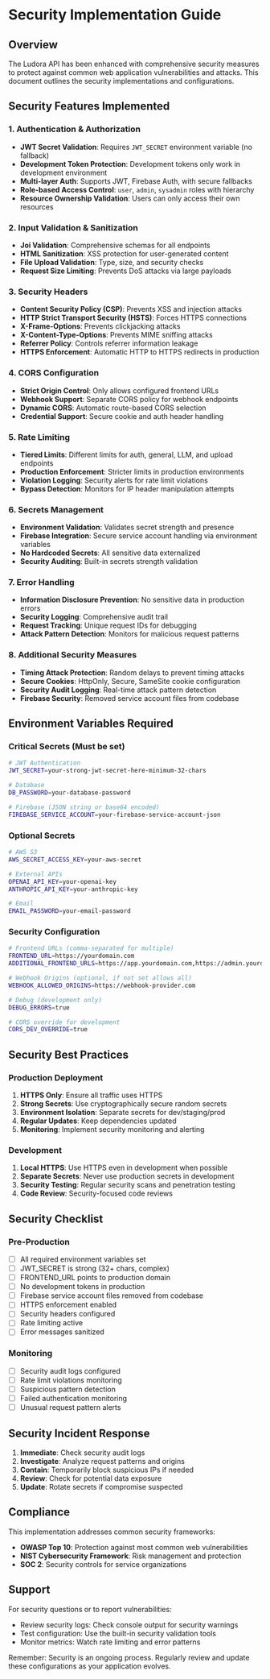 # Security Implementation Guide

## Overview

The Ludora API has been enhanced with comprehensive security measures to protect against common web application vulnerabilities and attacks. This document outlines the security implementations and configurations.

## Security Features Implemented

### 1. Authentication & Authorization

- **JWT Secret Validation**: Requires `JWT_SECRET` environment variable (no fallback)
- **Development Token Protection**: Development tokens only work in development environment
- **Multi-layer Auth**: Supports JWT, Firebase Auth, with secure fallbacks
- **Role-based Access Control**: `user`, `admin`, `sysadmin` roles with hierarchy
- **Resource Ownership Validation**: Users can only access their own resources

### 2. Input Validation & Sanitization

- **Joi Validation**: Comprehensive schemas for all endpoints
- **HTML Sanitization**: XSS protection for user-generated content
- **File Upload Validation**: Type, size, and security checks
- **Request Size Limiting**: Prevents DoS attacks via large payloads

### 3. Security Headers

- **Content Security Policy (CSP)**: Prevents XSS and injection attacks
- **HTTP Strict Transport Security (HSTS)**: Forces HTTPS connections
- **X-Frame-Options**: Prevents clickjacking attacks
- **X-Content-Type-Options**: Prevents MIME sniffing attacks
- **Referrer Policy**: Controls referrer information leakage
- **HTTPS Enforcement**: Automatic HTTP to HTTPS redirects in production

### 4. CORS Configuration

- **Strict Origin Control**: Only allows configured frontend URLs
- **Webhook Support**: Separate CORS policy for webhook endpoints
- **Dynamic CORS**: Automatic route-based CORS selection
- **Credential Support**: Secure cookie and auth header handling

### 5. Rate Limiting

- **Tiered Limits**: Different limits for auth, general, LLM, and upload endpoints
- **Production Enforcement**: Stricter limits in production environments
- **Violation Logging**: Security alerts for rate limit violations
- **Bypass Detection**: Monitors for IP header manipulation attempts

### 6. Secrets Management

- **Environment Validation**: Validates secret strength and presence
- **Firebase Integration**: Secure service account handling via environment variables
- **No Hardcoded Secrets**: All sensitive data externalized
- **Security Auditing**: Built-in secrets strength validation

### 7. Error Handling

- **Information Disclosure Prevention**: No sensitive data in production errors
- **Security Logging**: Comprehensive audit trail
- **Request Tracking**: Unique request IDs for debugging
- **Attack Pattern Detection**: Monitors for malicious request patterns

### 8. Additional Security Measures

- **Timing Attack Protection**: Random delays to prevent timing attacks
- **Secure Cookies**: HttpOnly, Secure, SameSite cookie configuration
- **Security Audit Logging**: Real-time attack pattern detection
- **Firebase Security**: Removed service account files from codebase

## Environment Variables Required

### Critical Secrets (Must be set)

```bash
# JWT Authentication
JWT_SECRET=your-strong-jwt-secret-here-minimum-32-chars

# Database
DB_PASSWORD=your-database-password

# Firebase (JSON string or base64 encoded)
FIREBASE_SERVICE_ACCOUNT=your-firebase-service-account-json
```

### Optional Secrets

```bash
# AWS S3
AWS_SECRET_ACCESS_KEY=your-aws-secret

# External APIs
OPENAI_API_KEY=your-openai-key
ANTHROPIC_API_KEY=your-anthropic-key

# Email
EMAIL_PASSWORD=your-email-password
```

### Security Configuration

```bash
# Frontend URLs (comma-separated for multiple)
FRONTEND_URL=https://yourdomain.com
ADDITIONAL_FRONTEND_URLS=https://app.yourdomain.com,https://admin.yourdomain.com

# Webhook Origins (optional, if not set allows all)
WEBHOOK_ALLOWED_ORIGINS=https://webhook-provider.com

# Debug (development only)
DEBUG_ERRORS=true

# CORS override for development
CORS_DEV_OVERRIDE=true
```

## Security Best Practices

### Production Deployment

1. **HTTPS Only**: Ensure all traffic uses HTTPS
2. **Strong Secrets**: Use cryptographically secure random secrets
3. **Environment Isolation**: Separate secrets for dev/staging/prod
4. **Regular Updates**: Keep dependencies updated
5. **Monitoring**: Implement security monitoring and alerting

### Development

1. **Local HTTPS**: Use HTTPS even in development when possible
2. **Separate Secrets**: Never use production secrets in development
3. **Security Testing**: Regular security scans and penetration testing
4. **Code Review**: Security-focused code reviews

## Security Checklist

### Pre-Production

- [ ] All required environment variables set
- [ ] JWT_SECRET is strong (32+ chars, complex)
- [ ] FRONTEND_URL points to production domain
- [ ] No development tokens in production
- [ ] Firebase service account files removed from codebase
- [ ] HTTPS enforcement enabled
- [ ] Security headers configured
- [ ] Rate limiting active
- [ ] Error messages sanitized

### Monitoring

- [ ] Security audit logs configured
- [ ] Rate limit violations monitoring
- [ ] Suspicious pattern detection
- [ ] Failed authentication monitoring
- [ ] Unusual request pattern alerts

## Security Incident Response

1. **Immediate**: Check security audit logs
2. **Investigate**: Analyze request patterns and origins
3. **Contain**: Temporarily block suspicious IPs if needed
4. **Review**: Check for potential data exposure
5. **Update**: Rotate secrets if compromise suspected

## Compliance

This implementation addresses common security frameworks:

- **OWASP Top 10**: Protection against most common web vulnerabilities
- **NIST Cybersecurity Framework**: Risk management and protection
- **SOC 2**: Security controls for service organizations

## Support

For security questions or to report vulnerabilities:
- Review security logs: Check console output for security warnings
- Test configuration: Use the built-in security validation tools
- Monitor metrics: Watch rate limiting and error patterns

Remember: Security is an ongoing process. Regularly review and update these configurations as your application evolves.